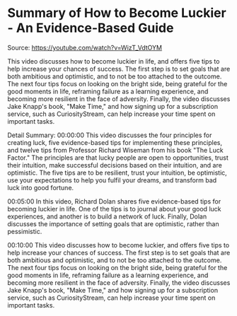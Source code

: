 # Summary of How to Become Luckier - An Evidence-Based Guide

Source: https://youtube.com/watch?v=WizT_VdtOYM

This video discusses how to become luckier in life, and offers five tips to help increase your chances of success. The first step is to set goals that are both ambitious and optimistic, and to not be too attached to the outcome. The next four tips focus on looking on the bright side, being grateful for the good moments in life, reframing failure as a learning experience, and becoming more resilient in the face of adversity. Finally, the video discusses Jake Knapp's book, "Make Time," and how signing up for a subscription service, such as CuriosityStream, can help increase your time spent on important tasks.

Detail Summary: 
00:00:00
This video discusses the four principles for creating luck, five evidence-based tips for implementing these principles, and twelve tips from Professor Richard Wiseman from his book "The Luck Factor." The principles are that lucky people are open to opportunities, trust their intuition, make successful decisions based on their intuition, and are optimistic. The five tips are to be resilient, trust your intuition, be optimistic, use your expectations to help you fulfil your dreams, and transform bad luck into good fortune.

00:05:00
In this video, Richard Dolan shares five evidence-based tips for becoming luckier in life. One of the tips is to journal about your good luck experiences, and another is to build a network of luck. Finally, Dolan discusses the importance of setting goals that are optimistic, rather than pessimistic.

00:10:00
This video discusses how to become luckier, and offers five tips to help increase your chances of success. The first step is to set goals that are both ambitious and optimistic, and to not be too attached to the outcome. The next four tips focus on looking on the bright side, being grateful for the good moments in life, reframing failure as a learning experience, and becoming more resilient in the face of adversity. Finally, the video discusses Jake Knapp's book, "Make Time," and how signing up for a subscription service, such as CuriosityStream, can help increase your time spent on important tasks.

